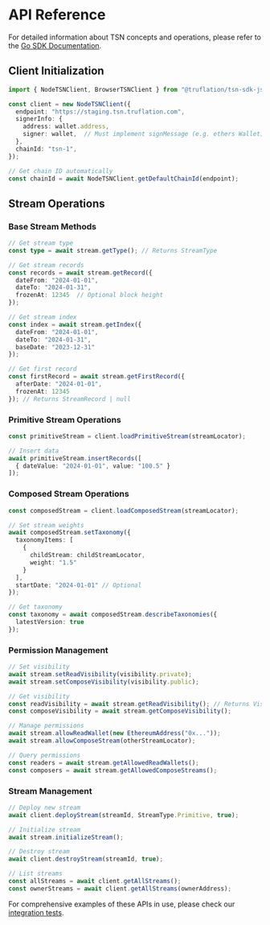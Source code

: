 # API Reference

For detailed information about TSN concepts and operations, please refer to the [Go SDK Documentation](https://github.com/truflation/tsn-sdk/blob/main/docs/readme.md).

## Client Initialization

```typescript
import { NodeTSNClient, BrowserTSNClient } from "@truflation/tsn-sdk-js";

const client = new NodeTSNClient({
  endpoint: "https://staging.tsn.truflation.com",
  signerInfo: {
    address: wallet.address,
    signer: wallet,  // Must implement signMessage (e.g. ethers Wallet)
  },
  chainId: "tsn-1",
});

// Get chain ID automatically
const chainId = await NodeTSNClient.getDefaultChainId(endpoint);
```

## Stream Operations

### Base Stream Methods

```typescript
// Get stream type
const type = await stream.getType(); // Returns StreamType

// Get stream records
const records = await stream.getRecord({
  dateFrom: "2024-01-01",
  dateTo: "2024-01-31",
  frozenAt: 12345  // Optional block height
});

// Get stream index
const index = await stream.getIndex({
  dateFrom: "2024-01-01", 
  dateTo: "2024-01-31",
  baseDate: "2023-12-31"
});

// Get first record
const firstRecord = await stream.getFirstRecord({
  afterDate: "2024-01-01",
  frozenAt: 12345
}); // Returns StreamRecord | null
```

### Primitive Stream Operations

```typescript
const primitiveStream = client.loadPrimitiveStream(streamLocator);

// Insert data
await primitiveStream.insertRecords([
  { dateValue: "2024-01-01", value: "100.5" }
]);
```

### Composed Stream Operations

```typescript
const composedStream = client.loadComposedStream(streamLocator);

// Set stream weights
await composedStream.setTaxonomy({
  taxonomyItems: [
    {
      childStream: childStreamLocator,
      weight: "1.5"
    }
  ],
  startDate: "2024-01-01" // Optional
});

// Get taxonomy
const taxonomy = await composedStream.describeTaxonomies({
  latestVersion: true
});
```

### Permission Management

```typescript
// Set visibility
await stream.setReadVisibility(visibility.private);
await stream.setComposeVisibility(visibility.public);

// Get visibility
const readVisibility = await stream.getReadVisibility(); // Returns VisibilityEnum | null
const composeVisibility = await stream.getComposeVisibility();

// Manage permissions
await stream.allowReadWallet(new EthereumAddress("0x..."));
await stream.allowComposeStream(otherStreamLocator);

// Query permissions
const readers = await stream.getAllowedReadWallets();
const composers = await stream.getAllowedComposeStreams();
```

### Stream Management

```typescript
// Deploy new stream
await client.deployStream(streamId, StreamType.Primitive, true);

// Initialize stream
await stream.initializeStream();

// Destroy stream
await client.destroyStream(streamId, true);

// List streams
const allStreams = await client.getAllStreams();
const ownerStreams = await client.getAllStreams(ownerAddress);
```


For comprehensive examples of these APIs in use, please check our [integration tests](../tests/integration).
